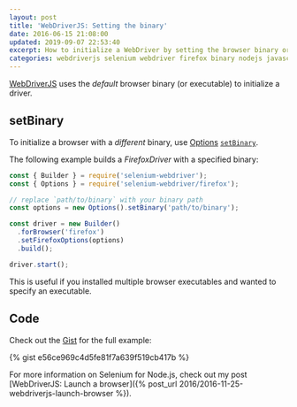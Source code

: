 ```yaml
---
layout: post
title: 'WebDriverJS: Setting the binary'
date: 2016-06-15 21:08:00
updated: 2019-09-07 22:53:40
excerpt: How to initialize a WebDriver by setting the browser binary or executable using WebDriverJS (Selenium for Node.js).
categories: webdriverjs selenium webdriver firefox binary nodejs javascript
---
```


[WebDriverJS](https://github.com/SeleniumHQ/selenium/wiki/WebDriverJs) uses the _default_ browser binary (or executable) to initialize a driver.

## setBinary

To initialize a browser with a _different_ binary, use [Options](https://www.selenium.dev/documentation/webdriver/browsers/firefox/#options) [`setBinary`](https://www.selenium.dev/documentation/webdriver/browsers/firefox/#start-browser-in-a-specified-location).

The following example builds a _FirefoxDriver_ with a specified binary:

```js
const { Builder } = require('selenium-webdriver');
const { Options } = require('selenium-webdriver/firefox');

// replace `path/to/binary` with your binary path
const options = new Options().setBinary('path/to/binary');

const driver = new Builder()
  .forBrowser('firefox')
  .setFirefoxOptions(options)
  .build();

driver.start();
```

This is useful if you installed multiple browser executables and wanted to specify an executable.

## Code

Check out the [Gist](https://gist.github.com/remarkablemark/e56ce969c4d5fe81f7a639f519cb417b) for the full example:

{% gist e56ce969c4d5fe81f7a639f519cb417b %}

For more information on Selenium for Node.js, check out my post [WebDriverJS: Launch a browser]({% post_url 2016/2016-11-25-webdriverjs-launch-browser %}).
